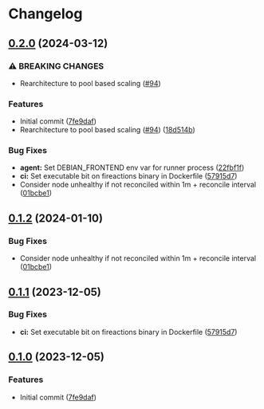 # Changelog

## [0.2.0](https://github.com/hostinger/fireactions/compare/v0.1.2...v0.2.0) (2024-03-12)


### ⚠ BREAKING CHANGES

* Rearchitecture to pool based scaling ([#94](https://github.com/hostinger/fireactions/issues/94))

### Features

* Initial commit ([7fe9daf](https://github.com/hostinger/fireactions/commit/7fe9daf36e60f01edffa455b5add4806fc18ec50))
* Rearchitecture to pool based scaling ([#94](https://github.com/hostinger/fireactions/issues/94)) ([18d514b](https://github.com/hostinger/fireactions/commit/18d514b5181345e2910cd0c62b506f807fc67600))


### Bug Fixes

* **agent:** Set DEBIAN_FRONTEND env var for runner process ([22fbf1f](https://github.com/hostinger/fireactions/commit/22fbf1f767fe5c8951587f9a6cee689e6899b01e))
* **ci:** Set executable bit on fireactions binary in Dockerfile ([57915d7](https://github.com/hostinger/fireactions/commit/57915d7b8063f73564fcbc83c6ca21e049fafa06))
* Consider node unhealthy if not reconciled within 1m + reconcile interval ([01bcbe1](https://github.com/hostinger/fireactions/commit/01bcbe136417f69075d89b449fa506197310d9b1))

## [0.1.2](https://github.com/hostinger/fireactions/compare/fireactions-v0.1.1...fireactions-v0.1.2) (2024-01-10)


### Bug Fixes

* Consider node unhealthy if not reconciled within 1m + reconcile interval ([01bcbe1](https://github.com/hostinger/fireactions/commit/01bcbe136417f69075d89b449fa506197310d9b1))

## [0.1.1](https://github.com/hostinger/fireactions/compare/fireactions-v0.1.0...fireactions-v0.1.1) (2023-12-05)


### Bug Fixes

* **ci:** Set executable bit on fireactions binary in Dockerfile ([57915d7](https://github.com/hostinger/fireactions/commit/57915d7b8063f73564fcbc83c6ca21e049fafa06))

## [0.1.0](https://github.com/hostinger/fireactions/compare/fireactions-v0.0.1...fireactions-v0.1.0) (2023-12-05)


### Features

* Initial commit ([7fe9daf](https://github.com/hostinger/fireactions/commit/7fe9daf36e60f01edffa455b5add4806fc18ec50))
